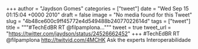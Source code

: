 
+++
author = "Jaydson Gomes"
categories = ["tweet"]
date = "Wed Sep 15 01:15:04 +0000 2010"
draft = false
image = "No media found for this Tweet"
slug = "4b48ce600c9ff45772e4d549488b24077022614d"
tags = ["tweet"]
title = """#TechEdBR RT @filpamplona..."""
tweet = true
tweet_url = "https://twitter.com/jaydson/status/24526662452"
+++
#TechEdBR RT @filpamplona http://twitvid.com/4MCHK Ask the experts Interoperabilidade
